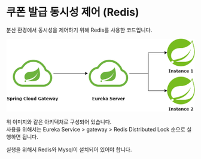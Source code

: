 # 쿠폰 발급 동시성 제어 (Redis)
분산 환경에서 동시성을 제어하기 위해 Redis를 사용한 코드입니다.

![아키텍처](image.png)

위 이미지와 같은 아키텍처로 구성되어 있습니다.  
사용을 위해서는 Eureka Service > gateway > Redis Distributed Lock 순으로 실행하면 됩니다.

실행을 위해서 Redis와 Mysql이 설치되어 있어야 합니다.


<!-- 관련 포스트는 [여기](https://velog.io/@cutepassions/JPA%EB%A1%9C-%EB%8F%99%EC%8B%9C%EC%84%B1-%EC%A0%9C%EC%96%B4%ED%95%98%EA%B8%B0)에서 확인할 수 있습니다. -->
